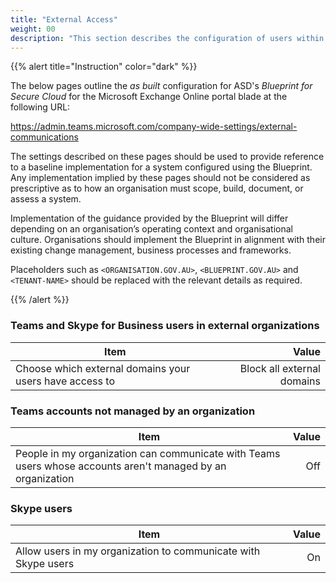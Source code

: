 ```yaml
---
title: "External Access"
weight: 00
description: "This section describes the configuration of users within Microsoft Teams associated with systems built according to guidance in ASD's Blueprint for Secure Cloud."
---
```


{{% alert title="Instruction" color="dark" %}}
 
The below pages outline the *as built* configuration for ASD's *Blueprint for Secure Cloud* for the Microsoft Exchange Online portal blade at the following URL: 
 
https://admin.teams.microsoft.com/company-wide-settings/external-communications

The settings described on these pages should be used to provide reference to a baseline implementation for a system configured using the Blueprint. Any implementation implied by these pages should not be considered as prescriptive as to how an organisation must scope, build, document, or assess a system.

Implementation of the guidance provided by the Blueprint will differ depending on an organisation’s operating context and organisational culture. Organisations should implement the Blueprint in alignment with their existing change management, business processes and frameworks.

Placeholders such as `<ORGANISATION.GOV.AU>`, `<BLUEPRINT.GOV.AU>` and `<TENANT-NAME>` should be replaced with the relevant details as required.
 
{{% /alert %}}

### Teams and Skype for Business users in external organizations   

| Item                                                    |                      Value |
| ------------------------------------------------------- | -------------------------: |
| Choose which external domains your users have access to | Block all external domains |

### Teams accounts not managed by an organization

| Item                                                                                                        | Value |
| ----------------------------------------------------------------------------------------------------------- | ----: |
| People in my organization can communicate with Teams users whose accounts aren't managed by an organization |   Off |

### Skype users

| Item                                                           | Value |
| -------------------------------------------------------------- | ----: |
| Allow users in my organization to communicate with Skype users |    On |
